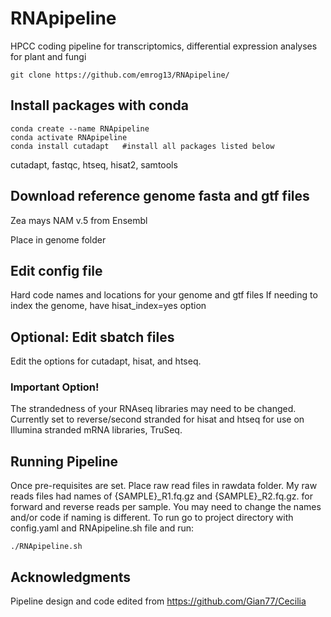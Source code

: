 # RNApipeline
HPCC coding pipeline for transcriptomics, differential expression analyses for plant and fungi

```
git clone https://github.com/emrog13/RNApipeline/
```

## Install packages with conda
```
conda create --name RNApipeline
conda activate RNApipeline
conda install cutadapt   #install all packages listed below
```
cutadapt, fastqc, htseq, hisat2, samtools

## Download reference genome fasta and gtf files
Zea mays NAM v.5 from Ensembl

Place in genome folder

## Edit config file
Hard code names and locations for your genome and gtf files
If needing to index the genome, have hisat_index=yes option

## Optional: Edit sbatch files
Edit the options for cutadapt, hisat, and htseq.

### Important Option!
The strandedness of your RNAseq libraries may need to be changed. Currently set to reverse/second stranded for hisat and htseq for use on Illumina stranded mRNA libraries, TruSeq.

## Running Pipeline
Once pre-requisites are set. Place raw read files in rawdata folder. My raw reads files had names of {SAMPLE}_R1.fq.gz and {SAMPLE}_R2.fq.gz. for forward and reverse reads per sample. You may need to change the names and/or code if naming is different.
To run go to project directory with config.yaml and RNApipeline.sh file and run:
```
./RNApipeline.sh
```
## Acknowledgments
Pipeline design and code edited from https://github.com/Gian77/Cecilia 

